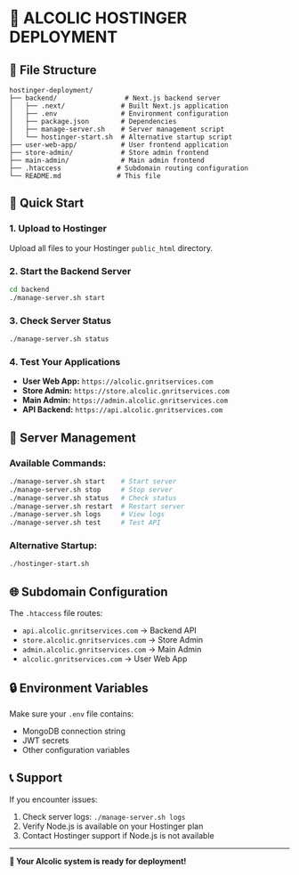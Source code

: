 # 🚀 **ALCOLIC HOSTINGER DEPLOYMENT**

## 📁 **File Structure**
```
hostinger-deployment/
├── backend/                 # Next.js backend server
│   ├── .next/              # Built Next.js application
│   ├── .env                # Environment configuration
│   ├── package.json        # Dependencies
│   ├── manage-server.sh    # Server management script
│   └── hostinger-start.sh  # Alternative startup script
├── user-web-app/           # User frontend application
├── store-admin/            # Store admin frontend
├── main-admin/             # Main admin frontend
├── .htaccess              # Subdomain routing configuration
└── README.md              # This file
```

## 🚀 **Quick Start**

### **1. Upload to Hostinger**
Upload all files to your Hostinger `public_html` directory.

### **2. Start the Backend Server**
```bash
cd backend
./manage-server.sh start
```

### **3. Check Server Status**
```bash
./manage-server.sh status
```

### **4. Test Your Applications**
- **User Web App:** `https://alcolic.gnritservices.com`
- **Store Admin:** `https://store.alcolic.gnritservices.com`
- **Main Admin:** `https://admin.alcolic.gnritservices.com`
- **API Backend:** `https://api.alcolic.gnritservices.com`

## 🔧 **Server Management**

### **Available Commands:**
```bash
./manage-server.sh start    # Start server
./manage-server.sh stop     # Stop server
./manage-server.sh status   # Check status
./manage-server.sh restart  # Restart server
./manage-server.sh logs     # View logs
./manage-server.sh test     # Test API
```

### **Alternative Startup:**
```bash
./hostinger-start.sh
```

## 🌐 **Subdomain Configuration**

The `.htaccess` file routes:
- `api.alcolic.gnritservices.com` → Backend API
- `store.alcolic.gnritservices.com` → Store Admin
- `admin.alcolic.gnritservices.com` → Main Admin
- `alcolic.gnritservices.com` → User Web App

## 🔒 **Environment Variables**

Make sure your `.env` file contains:
- MongoDB connection string
- JWT secrets
- Other configuration variables

## 📞 **Support**

If you encounter issues:
1. Check server logs: `./manage-server.sh logs`
2. Verify Node.js is available on your Hostinger plan
3. Contact Hostinger support if Node.js is not available

---

**🎉 Your Alcolic system is ready for deployment!**
